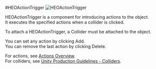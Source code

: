 #HEOActionTrigger
![HEOActionTrigger](img/HEOActionTrigger.jpg)

HEOActionTrigger is a component for introducing actions to the object. <br/>
It executes the specified actions when a collider is clicked.

To attach a HEOActionTrigger, a Collider must be attached to the object.

You can set any action by clicking Add. <br/>
You can remove the last action by clicking Delete.

For actions, see [Actions Overview](ActionsOverview.md). <br>
For colliders, see [Unity Production Guidelines - Colliders](../heoexporter/he_UnityGuidelines.md).
